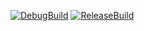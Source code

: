 [![DebugBuild](https://github.com/kamataiori/EmploymentWork/actions/workflows/DebugBuild.yml/badge.svg)](https://github.com/kamataiori/EmploymentWork/actions/workflows/DebugBuild.yml)
[![ReleaseBuild](https://github.com/kamataiori/JuegoEngine/actions/workflows/ReleaseBuild.yml/badge.svg)](https://github.com/kamataiori/JuegoEngine/actions/workflows/ReleaseBuild.yml)

